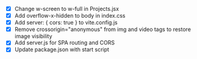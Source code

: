 - [x] Change w-screen to w-full in Projects.jsx
- [x] Add overflow-x-hidden to body in index.css
- [x] Add server: { cors: true } to vite.config.js
- [x] Remove crossorigin="anonymous" from img and video tags to restore image visibility
- [x] Add server.js for SPA routing and CORS
- [x] Update package.json with start script

